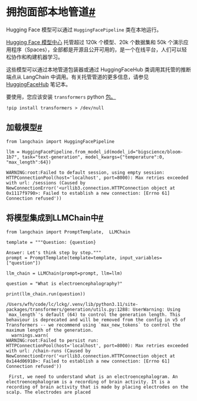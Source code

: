

拥抱面部本地管道[#](#hugging-face-local-pipelines "链接到此标题的永久链接")
========================================================

Hugging Face 模型可以通过 `HuggingFacePipeline` 类在本地运行。

[Hugging Face 模型中心](https://huggingface.co/models) 托管超过 120k 个模型、20k 个数据集和 50k 个演示应用程序（Spaces），全部都是开源且公开可用的，是一个在线平台，人们可以轻松协作和构建机器学习。

这些模型可以通过本地管道包装器或通过 HuggingFaceHub 类调用其托管的推断端点从 LangChain 中调用。有关托管管道的更多信息，请参见 [HuggingFaceHub](huggingface_hub.html) 笔记本。

要使用，您应该安装 `transformers` python [包。](https://pypi.org/project/transformers/)

```
!pip install transformers > /dev/null

```

加载模型[#](#load-the-model "链接到此标题的永久链接")
--------------------------------------

```
from langchain import HuggingFacePipeline

llm = HuggingFacePipeline.from_model_id(model_id="bigscience/bloom-1b7", task="text-generation", model_kwargs={"temperature":0, "max_length":64})

```

```
WARNING:root:Failed to default session, using empty session: HTTPConnectionPool(host='localhost', port=8000): Max retries exceeded with url: /sessions (Caused by NewConnectionError('<urllib3.connection.HTTPConnection object at 0x1117f9790>: Failed to establish a new connection: [Errno 61] Connection refused'))

```

将模型集成到LLMChain中[#](#integrate-the-model-in-an-llmchain "此标题的永久链接")
------------------------------------------------------------------

```
from langchain import PromptTemplate,  LLMChain

template = """Question: {question}

Answer: Let's think step by step."""
prompt = PromptTemplate(template=template, input_variables=["question"])

llm_chain = LLMChain(prompt=prompt, llm=llm)

question = "What is electroencephalography?"

print(llm_chain.run(question))

```

```
/Users/wfh/code/lc/lckg/.venv/lib/python3.11/site-packages/transformers/generation/utils.py:1288: UserWarning: Using `max_length`'s default (64) to control the generation length. This behaviour is deprecated and will be removed from the config in v5 of Transformers -- we recommend using `max_new_tokens` to control the maximum length of the generation.
  warnings.warn(
WARNING:root:Failed to persist run: HTTPConnectionPool(host='localhost', port=8000): Max retries exceeded with url: /chain-runs (Caused by NewConnectionError('<urllib3.connection.HTTPConnection object at 0x144d06910>: Failed to establish a new connection: [Errno 61] Connection refused'))

```

```
 First, we need to understand what is an electroencephalogram. An electroencephalogram is a recording of brain activity. It is a recording of brain activity that is made by placing electrodes on the scalp. The electrodes are placed

```


